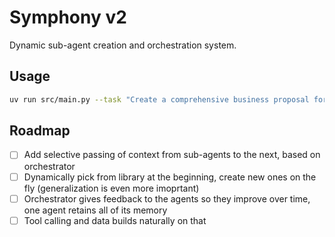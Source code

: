 # Symphony v2

Dynamic sub-agent creation and orchestration system.

## Usage

```bash
uv run src/main.py --task "Create a comprehensive business proposal for an airline focused on connecting China and the West Coast of the US. Consider the idea’s financial viability, any potential legal challenges, the state of the market, and brand building potential." --output_path "results/airline.md"
```

## Roadmap

- [ ] Add selective passing of context from sub-agents to the next, based on orchestrator
- [ ] Dynamically pick from library at the beginning, create new ones on the fly (generalization is even more imoprtant)
- [ ] Orchestrator gives feedback to the agents so they improve over time, one agent retains all of its memory
- [ ] Tool calling and data builds naturally on that